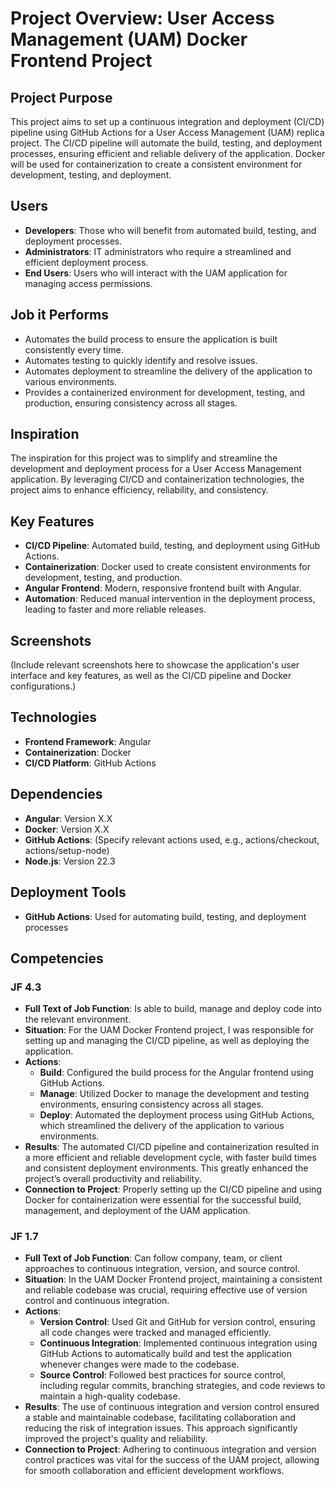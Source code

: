 # Project Overview: User Access Management (UAM) Docker Frontend Project

## Project Purpose
This project aims to set up a continuous integration and deployment (CI/CD) pipeline using GitHub Actions for a User Access Management (UAM) replica project. The CI/CD pipeline will automate the build, testing, and deployment processes, ensuring efficient and reliable delivery of the application. Docker will be used for containerization to create a consistent environment for development, testing, and deployment.

## Users
- **Developers**: Those who will benefit from automated build, testing, and deployment processes.
- **Administrators**: IT administrators who require a streamlined and efficient deployment process.
- **End Users**: Users who will interact with the UAM application for managing access permissions.

## Job it Performs
- Automates the build process to ensure the application is built consistently every time.
- Automates testing to quickly identify and resolve issues.
- Automates deployment to streamline the delivery of the application to various environments.
- Provides a containerized environment for development, testing, and production, ensuring consistency across all stages.

## Inspiration
The inspiration for this project was to simplify and streamline the development and deployment process for a User Access Management application. By leveraging CI/CD and containerization technologies, the project aims to enhance efficiency, reliability, and consistency.

## Key Features
- **CI/CD Pipeline**: Automated build, testing, and deployment using GitHub Actions.
- **Containerization**: Docker used to create consistent environments for development, testing, and production.
- **Angular Frontend**: Modern, responsive frontend built with Angular.
- **Automation**: Reduced manual intervention in the deployment process, leading to faster and more reliable releases.

## Screenshots
(Include relevant screenshots here to showcase the application's user interface and key features, as well as the CI/CD pipeline and Docker configurations.)

## Technologies
- **Frontend Framework**: Angular
- **Containerization**: Docker
- **CI/CD Platform**: GitHub Actions

## Dependencies
- **Angular**: Version X.X
- **Docker**: Version X.X
- **GitHub Actions**: (Specify relevant actions used, e.g., actions/checkout, actions/setup-node)
- **Node.js**: Version 22.3

## Deployment Tools
- **GitHub Actions**: Used for automating build, testing, and deployment processes

## Competencies

### JF 4.3
- **Full Text of Job Function**: Is able to build, manage and deploy code into the relevant environment.
- **Situation**: For the UAM Docker Frontend project, I was responsible for setting up and managing the CI/CD pipeline, as well as deploying the application.
- **Actions**: 
  - **Build**: Configured the build process for the Angular frontend using GitHub Actions.
  - **Manage**: Utilized Docker to manage the development and testing environments, ensuring consistency across all stages.
  - **Deploy**: Automated the deployment process using GitHub Actions, which streamlined the delivery of the application to various environments.
- **Results**: The automated CI/CD pipeline and containerization resulted in a more efficient and reliable development cycle, with faster build times and consistent deployment environments. This greatly enhanced the project’s overall productivity and reliability.
- **Connection to Project**: Properly setting up the CI/CD pipeline and using Docker for containerization were essential for the successful build, management, and deployment of the UAM application.

### JF 1.7
- **Full Text of Job Function**: Can follow company, team, or client approaches to continuous integration, version, and source control.
- **Situation**: In the UAM Docker Frontend project, maintaining a consistent and reliable codebase was crucial, requiring effective use of version control and continuous integration.
- **Actions**: 
  - **Version Control**: Used Git and GitHub for version control, ensuring all code changes were tracked and managed efficiently.
  - **Continuous Integration**: Implemented continuous integration using GitHub Actions to automatically build and test the application whenever changes were made to the codebase.
  - **Source Control**: Followed best practices for source control, including regular commits, branching strategies, and code reviews to maintain a high-quality codebase.
- **Results**: The use of continuous integration and version control ensured a stable and maintainable codebase, facilitating collaboration and reducing the risk of integration issues. This approach significantly improved the project's quality and reliability.
- **Connection to Project**: Adhering to continuous integration and version control practices was vital for the success of the UAM project, allowing for smooth collaboration and efficient development workflows.
